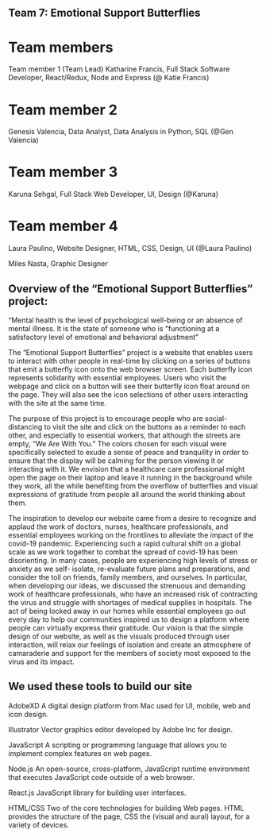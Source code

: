 ## Team 7: Emotional Support Butterflies 

# Team members
Team member 1 (Team Lead)
Katharine Francis, Full Stack Software Developer, React/Redux, Node and Express (@ Katie Francis)

# Team member 2
Genesis Valencia, Data Analyst, Data Analysis in Python, SQL 
(@Gen Valencia)

# Team member 3
Karuna Sehgal, Full Stack Web Developer, UI, Design 
(@Karuna)

# Team member 4
Laura Paulino, Website Designer, HTML, CSS, Design, UI 
(@Laura Paulino)

Miles Nasta, Graphic Designer

## Overview of the “Emotional Support Butterflies” project:

“Mental health is the level of psychological well-being or an absence of mental illness. It is the state of someone who is "functioning at a satisfactory level of emotional and behavioral adjustment"

The “Emotional Support Butterflies” project is a website that enables users to interact with other people in real-time by clicking on a series of buttons that emit a butterfly icon onto the web browser screen. Each butterfly icon represents solidarity with essential employees. Users who visit the webpage and click on a button will see their butterfly icon float around on the page. They will also see the icon selections of other users interacting with the site at the same time. 

The purpose of this project is to encourage people who are social-distancing to visit the site and click on the buttons as a reminder to each other, and especially to essential workers, that although the streets are empty, “We Are With You.” The colors chosen for each visual were specifically selected to exude a sense of peace and tranquility in order to ensure that the display will be calming for the person viewing it or interacting with it. We envision that a healthcare care professional might open the page on their laptop and leave it running in the background while they work, all the while benefiting from the overflow of butterflies and visual expressions of gratitude from people all around the world thinking about them.

The inspiration to develop our website came from a desire to recognize and applaud the work of doctors, nurses, healthcare professionals, and essential employees working on the frontlines to alleviate the impact of the covid-19 pandemic. Experiencing such a rapid cultural shift on a global scale as we work together to combat the spread of covid-19 has been disorienting. In many cases, people are experiencing high levels of stress or anxiety as we self- isolate, re-evaluate future plans and preparations, and consider the toll on friends, family members, and ourselves. In particular, when developing our ideas, we discussed the strenuous and demanding work of healthcare professionals, who have an increased risk of contracting the virus and struggle with shortages of medical supplies in hospitals. The act of being locked away in our homes while essential employees go out every day to help our communities inspired us to design a platform where people can virtually express their gratitude. Our vision is that the simple design of our website, as well as the visuals produced through user interaction, will relax our feelings of isolation and create an atmosphere of camaraderie and support for the members of society most exposed to the virus and its impact.

## We used these tools to build our site
AdobeXD
A digital design platform from Mac used for UI, mobile, web and icon design. 
 
Illustrator
Vector graphics editor developed by Adobe Inc for design.
 
JavaScript
A scripting or programming language that allows you to implement complex features on web pages.
 
Node.js
An open-source, cross-platform, JavaScript runtime environment that executes JavaScript code outside of a web browser. 
  
React.js
JavaScript library for building user interfaces.
 
HTML/CSS
Two of the core technologies for building Web pages. HTML provides the structure of the page, CSS the (visual and aural) layout, for a variety of devices.
